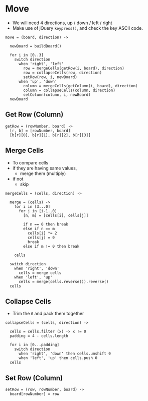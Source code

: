 # Move

- We will need 4 directions, up / down / left / right
- Make use of jQuery `keypress()`, and check the key ASCII code.

```
move = (board, direction) ->

  newBoard = buildBoard()

  for i in [0..3]
    switch direction
      when 'right', 'left'
        row = mergeCells(getRow(i, board), direction)
        row = collapseCells(row, direction)
        setRow(row, i, newBoard)
      when 'up', 'down'
        column = mergeCells(getColumn(i, board), direction)
        column = collapseCells(column, direction)
        setColumn(column, i, newBoard)
  newBoard
```

## Get Row (Column)

```
getRow = (rowNumber, board) ->
  [r, b] = [rowNumber, board]
  [b[r][0], b[r][1], b[r][2], b[r][3]]
```

## Merge Cells

- To compare cells 
- if they are having same values,
  - merge them (multiply)
- if not
  - skip

```
mergeCells = (cells, direction) ->

  merge = (cells) ->
    for i in [3...0]
      for j in [i-1..0]
        [n, m] = [cells[i], cells[j]]

        if n == 0 then break
        else if n == m
          cells[i] *= 2
          cells[j] = 0
          break
        else if m != 0 then break

    cells

  switch direction
    when 'right', 'down'
      cells = merge cells
    when 'left', 'up'
      cells = merge(cells.reverse()).reverse()
  cells
```

## Collapse Cells

- Trim the `0` and pack them together

```
collapseCells = (cells, direction) ->

  cells = cells.filter (x) -> x != 0
  padding = 4 - cells.length

  for i in [0...padding]
    switch direction
      when 'right', 'down' then cells.unshift 0
      when 'left', 'up' then cells.push 0
  cells
```

## Set Row (Column)

```
setRow = (row, rowNumber, board) ->
  board[rowNumber] = row
```
